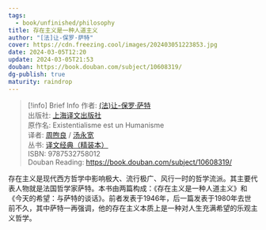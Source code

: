 ```yaml
---
tags:
  - book/unfinished/philosophy
title: 存在主义是一种人道主义
author: "[法]让-保罗·萨特"
cover: https://cdn.freezing.cool/images/202403051223853.jpg
date: 2024-03-05T12:20
update: 2024-03-05T21:53
douban: https://book.douban.com/subject/10608319/
dg-publish: true
maturity: raindrop
---
```

>[!info] Brief Info
>  作者: [(法)让-保罗·萨特](https://book.douban.com/search/%E8%AE%A9-%E4%BF%9D%E7%BD%97%C2%B7%E8%90%A8%E7%89%B9)  
>出版社: [上海译文出版社](https://book.douban.com/press/2582)  
>原作名: Existentialisme est un Humanisme  
>译者: [周煦良](https://book.douban.com/search/%E5%91%A8%E7%85%A6%E8%89%AF) / [汤永宽](https://book.douban.com/search/%E6%B1%A4%E6%B0%B8%E5%AE%BD)  
>丛书: [译文经典（精装本）](https://book.douban.com/series/1831)  
>ISBN: 9787532758012  
>Douban Reading: https://book.douban.com/subject/10608319/

存在主义是现代西方哲学中影响极大、流行极广、风行一时的哲学流派。其主要代表人物就是法国哲学家萨特。本书由两篇构成：《存在主义是一种人道主义》和《今天的希望：与萨特的谈话》。前者发表于1946年，后一篇发表于1980年去世前不久，其中萨特一再强调，他的存在主义本质上是一种对人生充满希望的乐观主义哲学。